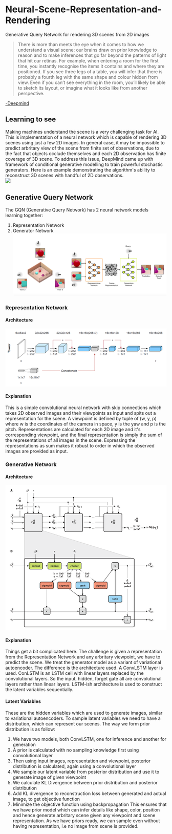 # Neural-Scene-Representation-and-Rendering
Generative Query Network for rendering 3D scenes from 2D images


> There is more than meets the eye when it comes to how we understand a visual scene: our brains draw on prior knowledge to reason and to make inferences that go far beyond the patterns of light that hit our retinas. For example, when entering a room for the first time, you instantly recognise the items it contains and where they are positioned. If you see three legs of a table, you will infer that there is probably a fourth leg with the same shape and colour hidden from view. Even if you can’t see everything in the room, you’ll likely be able to sketch its layout, or imagine what it looks like from another perspective.
    
 [-Deepmind](https://deepmind.com/blog/neural-scene-representation-and-rendering/)   

## Learning to see
Making machines understand the scene is a very challenging task for AI. This is implementation of a neural network which is capable of rendering 3D scenes using just a few 2D images. In general case, it may be impossible to predict arbritary view of the scene from finite set of observations, due to the fact that objects occlude themselves and each 2D observation has finite coverage of 3D scene. To address this issue, DeepMind came up with framework of conditional generative modelling to train powerful stochastic generators. Here is an example demonstrating the algorithm's ability to reconstruct 3D scenes with handful of 2D observations.</br>
![](extras/gif_1.gif)

## Generative Query Network
The GQN (Generative Query Network) has 2 neural network models learning together: 
1. Representation Network
2. Generator Network
![](extras/gqn.PNG)


### Representation Network
#### Architecture
![](extras/rep.PNG)
#### Explanation
This is a simple convolutional neural network with skip connections which takes 2D observed images and their viewpoints as input and spits out a representation for the scene. A viewpoint is defined by tuple of (w, y, p) where w is the coordinates of the camera in space, y is the yaw and p is the pitch. Representations are calculated for each 2D image and it's corresponding viewpoint, and the final representation is simply the sum of the representations of all images in the scene. Expressing the representations as sum makes it robust to order in which the observed images are provided as input.

### Generative Network
#### Architecture
![](extras/gen.PNG)
#### Explanation
Things get a bit complicated here. The challenge is given a representation from the Representation Network and any arbritary viewpoint, we have to predict the scene. We treat the generator model as a variant of variational autoencoder. The difference is the architecture used. A ConvLSTM layer is used. ConLSTM is an LSTM cell with linear layers replaced by the convolutional layers. So the input, hidden, forget gate all are convolutional layers rather than linear layers. LSTM-ish architecture is used to construct the latent variables sequentially. 
#### Latent Variables
These are the hidden variables which are used to generate images, similar to variational autoencoders.
To sample latent variables we need to have a distribution, which can represent our scenes. The way we form prior distribution is as follow:
1. We have two models, both ConvLSTM, one for inference and another for generation
2. A prior is calculated with no sampling knowledge first using convolutional layer
3. Then using input images, representation and viewpoint, posterior distribution is calculated, again using a convolutional layer
4. We sample our latent variable from posterior distribution and use it to generate image of given viewpoint
5. We calculate KL Divergence between prior distribution and posterior distribution
6. Add KL divergence to reconstruction loss between generated and actual image, to get objective function
7. Minimize the objective function using backpropagation
This ensures that we have prior model which can infer details like shape, color, position and hence generate arbritary scene given any viewpoint and scene representation. As we have priors ready, we can sample even without having representation, i.e no image from scene is provided.

